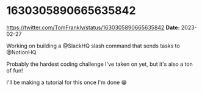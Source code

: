 # 1630305890665635842
https://twitter.com/TomFrankly/status/1630305890665635842
**Date:** 2023-02-27

Working on building a @SlackHQ slash command that sends tasks to @NotionHQ 

Probably the hardest coding challenge I've taken on yet, but it's also a ton of fun!

I'll be making a tutorial for this once I'm done 😁

